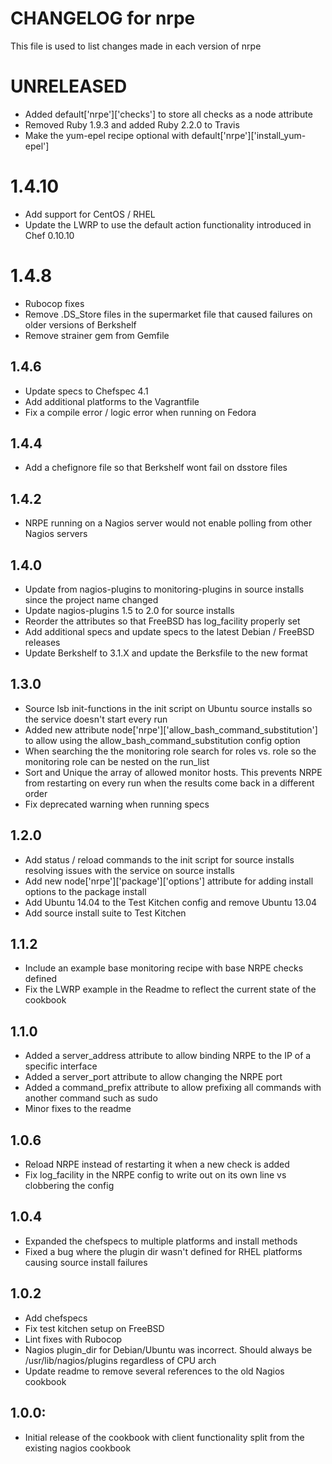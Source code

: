 # CHANGELOG for nrpe

This file is used to list changes made in each version of nrpe

# UNRELEASED
* Added default['nrpe']['checks'] to store all checks as a node attribute
* Removed Ruby 1.9.3 and added Ruby 2.2.0 to Travis
* Make the yum-epel recipe optional with default['nrpe']['install_yum-epel']

# 1.4.10
* Add support for CentOS / RHEL
* Update the LWRP to use the default action functionality introduced in Chef 0.10.10

# 1.4.8
* Rubocop fixes
* Remove .DS_Store files in the supermarket file that caused failures on older versions of Berkshelf
* Remove strainer gem from Gemfile

## 1.4.6
* Update specs to Chefspec 4.1
* Add additional platforms to the Vagrantfile
* Fix a compile error / logic error when running on Fedora

## 1.4.4
* Add a chefignore file so that Berkshelf wont fail on dsstore files

## 1.4.2
* NRPE running on a Nagios server would not enable polling from other Nagios servers

## 1.4.0
* Update from nagios-plugins to monitoring-plugins in source installs since the project name changed
* Update nagios-plugins 1.5 to 2.0 for source installs
* Reorder the attributes so that FreeBSD has log_facility properly set
* Add additional specs and update specs to the latest Debian / FreeBSD releases
* Update Berkshelf to 3.1.X and update the Berksfile to the new format

## 1.3.0
* Source lsb init-functions in the init script on Ubuntu source installs so the service doesn't start every run
* Added new attribute node['nrpe']['allow_bash_command_substitution'] to allow using the allow_bash_command_substitution config option
* When searching the the monitoring role search for roles vs. role so the monitoring role can be nested on the run_list
* Sort and Unique the array of allowed monitor hosts.  This prevents NRPE from restarting on every run when the results come back in a different order
* Fix deprecated warning when running specs

## 1.2.0
* Add status / reload commands to the init script for source installs resolving issues with the service on source installs
* Add new node['nrpe']['package']['options'] attribute for adding install options to the package install
* Add Ubuntu 14.04 to the Test Kitchen config and remove Ubuntu 13.04
* Add source install suite to Test Kitchen

## 1.1.2
* Include an example base monitoring recipe with base NRPE checks defined
* Fix the LWRP example in the Readme to reflect the current state of the cookbook

## 1.1.0
* Added a server_address attribute to allow binding NRPE to the IP of a specific interface
* Added a server_port attribute to allow changing the NRPE port
* Added a command_prefix attribute to allow prefixing all commands with another command such as sudo
* Minor fixes to the readme

## 1.0.6
* Reload NRPE instead of restarting it when a new check is added
* Fix log_facility in the NRPE config to write out on its own line vs clobbering the config

## 1.0.4
* Expanded the chefspecs to multiple platforms and install methods
* Fixed a bug where the plugin dir wasn't defined for RHEL platforms causing source install failures

## 1.0.2
* Add chefspecs
* Fix test kitchen setup on FreeBSD
* Lint fixes with Rubocop
* Nagios plugin_dir for Debian/Ubuntu was incorrect.  Should always be /usr/lib/nagios/plugins regardless of CPU arch
* Update readme to remove several references to the old Nagios cookbook

## 1.0.0:
* Initial release of the cookbook with client functionality split from the existing nagios cookbook

